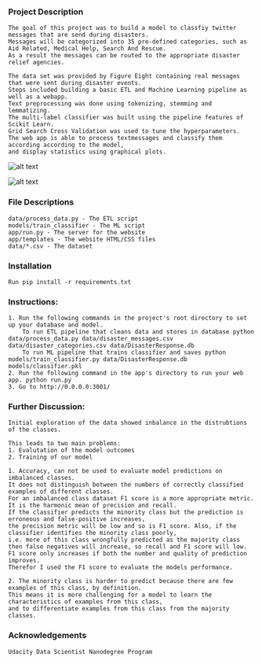 ### Project Description
    The goal of this project was to build a model to classfiy twitter messages that are send during disasters. 
    Messages will be categorized into 35 pre-defined categories, such as Aid Related, Medical Help, Search And Rescue. 
    As a result the messages can be routed to the appropriate disaster relief agencies.

    The data set was provided by Figure Eight containing real messages that were sent during disaster events. 
    Steps included building a basic ETL and Machine Learning pipeline as well as a webapp. 
    Text preprocessing was done using tokenizing, stemming and lemmatizing. 
    The multi-label classifier was built using the pipeline features of Scikit Learn. 
    Grid Search Cross Validation was used to tune the hyperparameters.
    The web app is able to process textmessages and classify them according according to the model, 
    and display statistics using graphical plots.

![alt text](https://github.com/solanhaben/DisasterPipeline/blob/master/example_classification.png "classification example")

![alt text](https://github.com/solanhaben/DisasterPipeline/blob/master/example_dashboard.png "dashboard example")

### File Descriptions
    data/process_data.py - The ETL script
    models/train_classifier - The ML script
    app/run.py - The server for the website
    app/templates - The website HTML/CSS files
    data/*.csv - The dataset

### Installation
    Run pip install -r requirements.txt

### Instructions:
    1. Run the following commands in the project's root directory to set up your database and model.
        To run ETL pipeline that cleans data and stores in database python data/process_data.py data/disaster_messages.csv data/disaster_categories.csv data/DisasterResponse.db
        To run ML pipeline that trains classifier and saves python models/train_classifier.py data/DisasterResponse.db models/classifier.pkl
    2. Run the following command in the app's directory to run your web app. python run.py
    3. Go to http://0.0.0.0:3001/

### Further Discussion:
    Initial exploration of the data showed inbalance in the distrubtions of the classes. 
    
    This leads to two main problems:
    1. Evalutation of the model outcomes
    2. Training of our model

    1. Accuracy, can not be used to evaluate model predictions on imbalanced classes. 
    It does not distinguish between the numbers of correctly classified examples of different classes. 
    For an imbalanced class dataset F1 score is a more appropriate metric. 
    It is the harmonic mean of precision and recall. 
    If the classifier predicts the minority class but the prediction is erroneous and false-positive increases, 
    the precision metric will be low and so is F1 score. Also, if the classifier identifies the minority class poorly, 
    i.e. more of this class wrongfully predicted as the majority class then false negatives will increase, so recall and F1 score will low. 
    F1 score only increases if both the number and quality of prediction improves. 
    Therefor I used the F1 score to evaluate the models performance. 

    2. The minority class is harder to predict because there are few examples of this class, by definition. 
    This means it is more challenging for a model to learn the characteristics of examples from this class, 
    and to differentiate examples from this class from the majority classes.

### Acknowledgements
    Udacity Data Scientist Nanodegree Program
